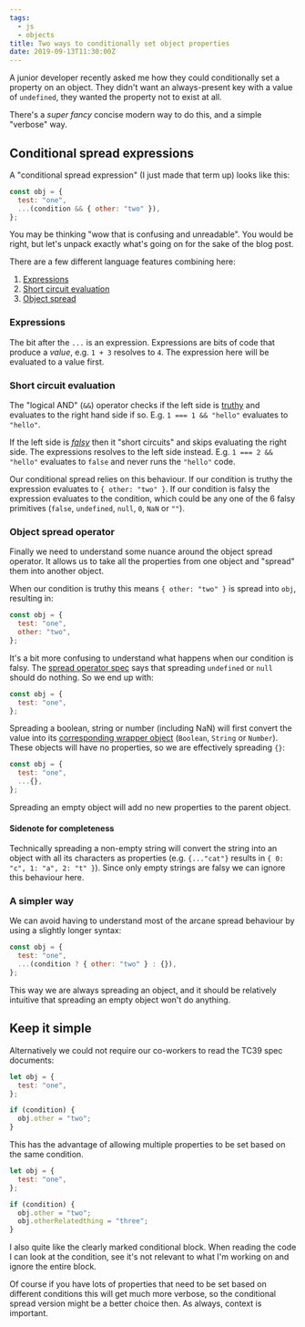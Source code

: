 ```yaml
---
tags:
  - js
  - objects
title: Two ways to conditionally set object properties
date: 2019-09-13T11:30:00Z
---
```


A junior developer recently asked me how they could conditionally set a property on an object. They didn't want an always-present key with a value of `undefined`, they wanted the property not to exist at all.

<!-- excerpt -->

There's a _super fancy_ concise modern way to do this, and a simple "verbose" way.

## Conditional spread expressions

A "conditional spread expression" (I just made that term up) looks like this:

```javascript
const obj = {
  test: "one",
  ...(condition && { other: "two" }),
};
```

You may be thinking "wow that is confusing and unreadable". You would be right, but let's unpack exactly what's going on for the sake of the blog post.

There are a few different language features combining here:

1. [Expressions](https://2ality.com/2012/09/expressions-vs-statements.html)
1. [Short circuit evaluation](https://developer.mozilla.org/en-US/docs/Web/JavaScript/Reference/Operators/Logical_Operators#Short-circuit_evaluation)
1. [Object spread](https://developer.mozilla.org/en-US/docs/Web/JavaScript/Reference/Operators/Spread_syntax#Spread_in_object_literals)

### Expressions

The bit after the `...` is an expression. Expressions are bits of code that produce a _value_, e.g. `1 + 3` resolves to `4`. The expression here will be evaluated to a value first.

### Short circuit evaluation

The "logical AND" (`&&`) operator checks if the left side is [truthy](https://developer.mozilla.org/en-US/docs/Glossary/Truthy) and evaluates to the right hand side if so. E.g. `1 === 1 && "hello"` evaluates to `"hello"`.

If the left side is [_falsy_](https://developer.mozilla.org/en-US/docs/Glossary/Falsy) then it "short circuits" and skips evaluating the right side. The expressions resolves to the left side instead. E.g. `1 === 2 && "hello"` evaluates to `false` and never runs the `"hello"` code.

Our conditional spread relies on this behaviour. If our condition is truthy the expression evaluates to `{ other: "two" }`. If our condition is falsy the expression evaluates to the condition, which could be any one of the 6 falsy primitives (`false`, `undefined`, `null`, `0`, `NaN` or `""`).

### Object spread operator

Finally we need to understand some nuance around the object spread operator. It allows us to take all the properties from one object and "spread" them into another object.

When our condition is truthy this means `{ other: "two" }` is spread into `obj`, resulting in:

```javascript
const obj = {
  test: "one",
  other: "two",
};
```

It's a bit more confusing to understand what happens when our condition is falsy. The [spread operator spec](https://tc39.es/ecma262/#sec-copydataproperties) says that spreading `undefined` or `null` should do nothing. So we end up with:

```javascript
const obj = {
  test: "one",
};
```

Spreading a boolean, string or number (including NaN) will first convert the value into its [corresponding wrapper object](https://developer.mozilla.org/en-US/docs/Glossary/Primitive#Primitive_wrapper_objects_in_JavaScript) (`Boolean`, `String` or `Number`). These objects will have no properties, so we are effectively spreading `{}`:

```javascript
const obj = {
  test: "one",
  ...{},
};
```

Spreading an empty object will add no new properties to the parent object.

#### Sidenote for completeness

Technically spreading a non-empty string will convert the string into an object with all its characters as properties (e.g. `{..."cat"}` results in `{ 0: "c", 1: "a", 2: "t" }`). Since only empty strings are falsy we can ignore this behaviour here.

### A simpler way

We can avoid having to understand most of the arcane spread behaviour by using a slightly longer syntax:

```javascript
const obj = {
  test: "one",
  ...(condition ? { other: "two" } : {}),
};
```

This way we are always spreading an object, and it should be relatively intuitive that spreading an empty object won't do anything.

## Keep it simple

Alternatively we could not require our co-workers to read the TC39 spec documents:

```javascript
let obj = {
  test: "one",
};

if (condition) {
  obj.other = "two";
}
```

This has the advantage of allowing multiple properties to be set based on the same condition.

```javascript
let obj = {
  test: "one",
};

if (condition) {
  obj.other = "two";
  obj.otherRelatedthing = "three";
}
```

I also quite like the clearly marked conditional block. When reading the code I can look at the condition, see it's not relevant to what I'm working on and ignore the entire block.

Of course if you have lots of properties that need to be set based on different conditions this will get much more verbose, so the conditional spread version might be a better choice then. As always, context is important.
